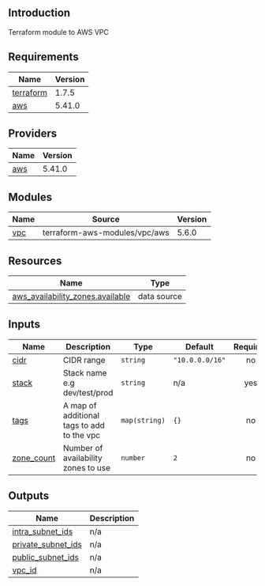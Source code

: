## Introduction
Terraform module to AWS VPC

<!-- BEGIN_TF_DOCS -->
## Requirements

| Name | Version |
|------|---------|
| <a name="requirement_terraform"></a> [terraform](#requirement\_terraform) | 1.7.5 |
| <a name="requirement_aws"></a> [aws](#requirement\_aws) | 5.41.0 |

## Providers

| Name | Version |
|------|---------|
| <a name="provider_aws"></a> [aws](#provider\_aws) | 5.41.0 |

## Modules

| Name | Source | Version |
|------|--------|---------|
| <a name="module_vpc"></a> [vpc](#module\_vpc) | terraform-aws-modules/vpc/aws | 5.6.0 |

## Resources

| Name | Type |
|------|------|
| [aws_availability_zones.available](https://registry.terraform.io/providers/hashicorp/aws/5.41.0/docs/data-sources/availability_zones) | data source |

## Inputs

| Name | Description | Type | Default | Required |
|------|-------------|------|---------|:--------:|
| <a name="input_cidr"></a> [cidr](#input\_cidr) | CIDR range | `string` | `"10.0.0.0/16"` | no |
| <a name="input_stack"></a> [stack](#input\_stack) | Stack name e.g dev/test/prod | `string` | n/a | yes |
| <a name="input_tags"></a> [tags](#input\_tags) | A map of additional tags to add to the vpc | `map(string)` | `{}` | no |
| <a name="input_zone_count"></a> [zone\_count](#input\_zone\_count) | Number of availability zones to use | `number` | `2` | no |

## Outputs

| Name | Description |
|------|-------------|
| <a name="output_intra_subnet_ids"></a> [intra\_subnet\_ids](#output\_intra\_subnet\_ids) | n/a |
| <a name="output_private_subnet_ids"></a> [private\_subnet\_ids](#output\_private\_subnet\_ids) | n/a |
| <a name="output_public_subnet_ids"></a> [public\_subnet\_ids](#output\_public\_subnet\_ids) | n/a |
| <a name="output_vpc_id"></a> [vpc\_id](#output\_vpc\_id) | n/a |
<!-- END_TF_DOCS -->
